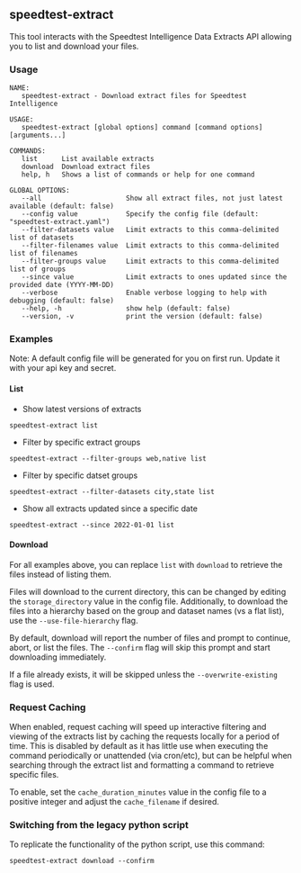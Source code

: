 ## speedtest-extract
This tool interacts with the Speedtest Intelligence Data Extracts API allowing you to list and download your files. 

### Usage

```
NAME:
   speedtest-extract - Download extract files for Speedtest Intelligence

USAGE:
   speedtest-extract [global options] command [command options] [arguments...]

COMMANDS:
   list      List available extracts
   download  Download extract files
   help, h   Shows a list of commands or help for one command

GLOBAL OPTIONS:
   --all                     Show all extract files, not just latest available (default: false)
   --config value            Specify the config file (default: "speedtest-extract.yaml")
   --filter-datasets value   Limit extracts to this comma-delimited list of datasets
   --filter-filenames value  Limit extracts to this comma-delimited list of filenames
   --filter-groups value     Limit extracts to this comma-delimited list of groups
   --since value             Limit extracts to ones updated since the provided date (YYYY-MM-DD)
   --verbose                 Enable verbose logging to help with debugging (default: false)
   --help, -h                show help (default: false)
   --version, -v             print the version (default: false)
```

### Examples

Note: A default config file will be generated for you on first run. Update it with your api key and secret.

#### List
* Show latest versions of extracts
```
speedtest-extract list
```
* Filter by specific extract groups
```
speedtest-extract --filter-groups web,native list
```

* Filter by specific datset groups
```
speedtest-extract --filter-datasets city,state list
```

* Show all extracts updated since a specific date
```
speedtest-extract --since 2022-01-01 list
```

#### Download

For all examples above, you can replace `list` with `download` to retrieve the files instead of listing them.

Files will download to the current directory, this can be changed by editing the `storage_directory` value in the config file. 
Additionally, to download the files into a hierarchy based on the group and dataset names (vs a flat list), use the `--use-file-hierarchy` flag.

By default, download will report the number of files and prompt to continue, abort, or list the files. 
The `--confirm` flag will skip this prompt and start downloading immediately.

If a file already exists, it will be skipped unless the `--overwrite-existing` flag is used.

### Request Caching

When enabled, request caching will speed up interactive filtering and viewing of the extracts list by caching the requests locally for a period of time. 
This is disabled by default as it has little use when executing the command periodically or unattended (via cron/etc), but can be helpful when searching through the extract list and formatting a command to retrieve specific files. 

To enable, set the `cache_duration_minutes` value in the config file to a positive integer and adjust the `cache_filename` if desired.

### Switching from the legacy python script

To replicate the functionality of the python script, use this command:
```
speedtest-extract download --confirm
```
